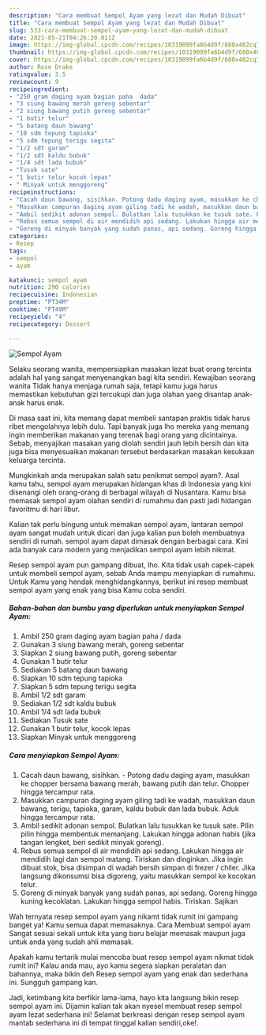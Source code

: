 ```yaml
---
description: "Cara membuat Sempol Ayam yang lezat dan Mudah Dibuat"
title: "Cara membuat Sempol Ayam yang lezat dan Mudah Dibuat"
slug: 533-cara-membuat-sempol-ayam-yang-lezat-dan-mudah-dibuat
date: 2021-05-21T04:26:20.011Z
image: https://img-global.cpcdn.com/recipes/10319099fa6b4d9f/680x482cq70/sempol-ayam-foto-resep-utama.jpg
thumbnail: https://img-global.cpcdn.com/recipes/10319099fa6b4d9f/680x482cq70/sempol-ayam-foto-resep-utama.jpg
cover: https://img-global.cpcdn.com/recipes/10319099fa6b4d9f/680x482cq70/sempol-ayam-foto-resep-utama.jpg
author: Rose Drake
ratingvalue: 3.5
reviewcount: 9
recipeingredient:
- "250 gram daging ayam bagian paha  dada"
- "3 siung bawang merah goreng sebentar"
- "2 siung bawang putih goreng sebentar"
- "1 butir telur"
- "5 batang daun bawang"
- "10 sdm tepung tapioka"
- "5 sdm tepung terigu segita"
- "1/2 sdt garam"
- "1/2 sdt kaldu bubuk"
- "1/4 sdt lada bubuk"
- "Tusuk sate"
- "1 butir telur kocok lepas"
- " Minyak untuk menggoreng"
recipeinstructions:
- "Cacah daun bawang, sisihkan. Potong dadu daging ayam, masukkan ke chopper bersama bawang merah, bawang putih dan telur. Chopper hingga tercampur rata."
- "Masukkan campuran daging ayam giling tadi ke wadah, masukkan daun bawang, terigu, tapioka, garam, kaldu bubuk dan lada bubuk. Aduk hingga tercampur rata."
- "Ambil sedikit adonan sempol. Bulatkan lalu tusukkan ke tusuk sate. Pilin pilin hingga membentuk memanjang. Lakukan hingga adonan habis (jika tangan lengket, beri sedikit minyak goreng)."
- "Rebus semua sempol di air mendidih api sedang. Lakukan hingga air mendidih lagi dan sempol matang. Tiriskan dan dinginkan. Jika ingin dibuat stok, bisa disimpan di wadah bersih simpan di frezer / chiler. Jika langsung dikonsumsi bisa digoreng, yaitu masukkan sempol ke kocokan telur."
- "Goreng di minyak banyak yang sudah panas, api sedang. Goreng hingga kuning kecoklatan. Lakukan hingga sempol habis. Tiriskan. Sajikan"
categories:
- Resep
tags:
- sempol
- ayam

katakunci: sempol ayam 
nutrition: 290 calories
recipecuisine: Indonesian
preptime: "PT34M"
cooktime: "PT49M"
recipeyield: "4"
recipecategory: Dessert

---
```



![Sempol Ayam](https://img-global.cpcdn.com/recipes/10319099fa6b4d9f/680x482cq70/sempol-ayam-foto-resep-utama.jpg)

Selaku seorang wanita, mempersiapkan masakan lezat buat orang tercinta adalah hal yang sangat menyenangkan bagi kita sendiri. Kewajiban seorang  wanita Tidak hanya menjaga rumah saja, tetapi kamu juga harus memastikan kebutuhan gizi tercukupi dan juga olahan yang disantap anak-anak harus enak.

Di masa  saat ini, kita memang dapat membeli santapan praktis tidak harus ribet mengolahnya lebih dulu. Tapi banyak juga lho mereka yang memang ingin memberikan makanan yang terenak bagi orang yang dicintainya. Sebab, menyajikan masakan yang diolah sendiri jauh lebih bersih dan kita juga bisa menyesuaikan makanan tersebut berdasarkan masakan kesukaan keluarga tercinta. 



Mungkinkah anda merupakan salah satu penikmat sempol ayam?. Asal kamu tahu, sempol ayam merupakan hidangan khas di Indonesia yang kini disenangi oleh orang-orang di berbagai wilayah di Nusantara. Kamu bisa memasak sempol ayam olahan sendiri di rumahmu dan pasti jadi hidangan favoritmu di hari libur.

Kalian tak perlu bingung untuk memakan sempol ayam, lantaran sempol ayam sangat mudah untuk dicari dan juga kalian pun boleh membuatnya sendiri di rumah. sempol ayam dapat dimasak dengan berbagai cara. Kini ada banyak cara modern yang menjadikan sempol ayam lebih nikmat.

Resep sempol ayam pun gampang dibuat, lho. Kita tidak usah capek-capek untuk membeli sempol ayam, sebab Anda mampu menyiapkan di rumahmu. Untuk Kamu yang hendak menghidangkannya, berikut ini resep membuat sempol ayam yang enak yang bisa Kamu coba sendiri.

<!--inarticleads1-->

##### Bahan-bahan dan bumbu yang diperlukan untuk menyiapkan Sempol Ayam:

1. Ambil 250 gram daging ayam bagian paha / dada
1. Gunakan 3 siung bawang merah, goreng sebentar
1. Siapkan 2 siung bawang putih, goreng sebentar
1. Gunakan 1 butir telur
1. Sediakan 5 batang daun bawang
1. Siapkan 10 sdm tepung tapioka
1. Siapkan 5 sdm tepung terigu segita
1. Ambil 1/2 sdt garam
1. Sediakan 1/2 sdt kaldu bubuk
1. Ambil 1/4 sdt lada bubuk
1. Sediakan Tusuk sate
1. Gunakan 1 butir telur, kocok lepas
1. Siapkan  Minyak untuk menggoreng




<!--inarticleads2-->

##### Cara menyiapkan Sempol Ayam:

1. Cacah daun bawang, sisihkan. - Potong dadu daging ayam, masukkan ke chopper bersama bawang merah, bawang putih dan telur. Chopper hingga tercampur rata.
1. Masukkan campuran daging ayam giling tadi ke wadah, masukkan daun bawang, terigu, tapioka, garam, kaldu bubuk dan lada bubuk. Aduk hingga tercampur rata.
1. Ambil sedikit adonan sempol. Bulatkan lalu tusukkan ke tusuk sate. Pilin pilin hingga membentuk memanjang. Lakukan hingga adonan habis (jika tangan lengket, beri sedikit minyak goreng).
1. Rebus semua sempol di air mendidih api sedang. Lakukan hingga air mendidih lagi dan sempol matang. Tiriskan dan dinginkan. Jika ingin dibuat stok, bisa disimpan di wadah bersih simpan di frezer / chiler. Jika langsung dikonsumsi bisa digoreng, yaitu masukkan sempol ke kocokan telur.
1. Goreng di minyak banyak yang sudah panas, api sedang. Goreng hingga kuning kecoklatan. Lakukan hingga sempol habis. Tiriskan. Sajikan




Wah ternyata resep sempol ayam yang nikamt tidak rumit ini gampang banget ya! Kamu semua dapat memasaknya. Cara Membuat sempol ayam Sangat sesuai sekali untuk kita yang baru belajar memasak maupun juga untuk anda yang sudah ahli memasak.

Apakah kamu tertarik mulai mencoba buat resep sempol ayam nikmat tidak rumit ini? Kalau anda mau, ayo kamu segera siapkan peralatan dan bahannya, maka bikin deh Resep sempol ayam yang enak dan sederhana ini. Sungguh gampang kan. 

Jadi, ketimbang kita berfikir lama-lama, hayo kita langsung bikin resep sempol ayam ini. Dijamin kalian tak akan nyesel membuat resep sempol ayam lezat sederhana ini! Selamat berkreasi dengan resep sempol ayam mantab sederhana ini di tempat tinggal kalian sendiri,oke!.

